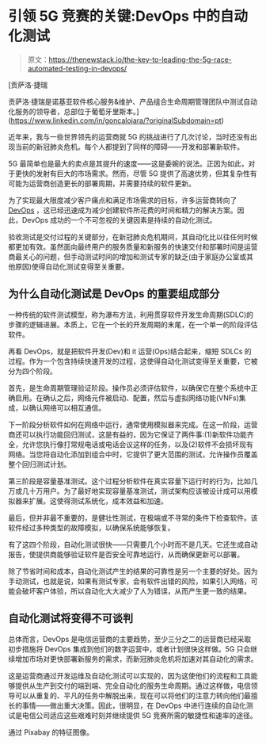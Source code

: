 # 引领 5G 竞赛的关键:DevOps 中的自动化测试

> 原文：<https://thenewstack.io/the-key-to-leading-the-5g-race-automated-testing-in-devops/>

[](https://www.linkedin.com/in/goncalojara/?originalSubdomain=pt)

 [贡萨洛·捷瑞

贡萨洛·捷瑞是诺基亚软件核心服务&维护、产品组合生命周期管理团队中测试自动化服务的领导者，总部位于葡萄牙里斯本。](https://www.linkedin.com/in/goncalojara/?originalSubdomain=pt) [](https://www.linkedin.com/in/goncalojara/?originalSubdomain=pt)

近年来，我与一些世界领先的运营商就 5G 的挑战进行了几次讨论，当时还没有出现当前的新冠肺炎危机。每个人都提到了同样的障碍——开发和部署新软件。

5G 最简单也是最大的卖点是其提升的速度——这是委婉的说法。正因为如此，对于更快的发射有巨大的市场需求。然而，尽管 5G 提供了高速优势，但其复杂性有可能为运营商创造更长的部署周期，并需要持续的软件更新。

为了实现最大限度减少客户痛点和满足市场需求的目标，许多运营商转向了 [DevOps](/category/devops/) ，这已经迅速成为减少创建软件所花费的时间和精力的解决方案。因此，DevOps 成功的一个不可忽视的关键因素是持续的自动化测试。

验收测试是交付过程的关键部分，在新冠肺炎危机期间，其自动化比以往任何时候都更加有效。虽然面向最终用户的服务质量和新服务的快速交付和部署时间是运营商最关心的问题，但手动测试时间的增加和测试专家的缺乏(由于家庭办公室或其他原因)使得自动化测试变得至关重要。

## 为什么自动化测试是 DevOps 的重要组成部分

一种传统的软件测试模型，称为瀑布方法，利用贯穿软件开发生命周期(SDLC)的步骤的逻辑进展。本质上，它在一个长的开发周期的末尾，在一个单一的阶段评估软件。

再看 DevOps，就是把软件开发(Dev)和 it 运营(Ops)结合起来，缩短 SDLCs 的过程。作为一个包含持续快速开发的过程，这使得自动化测试变得至关重要，它被分为四个阶段。

首先，是生命周期管理验证阶段。操作员必须评估软件，以确保它在整个系统中正确启用。在确认之后，网络元件被启动、配置，然后与虚拟网络功能(VNFs)集成，以确认网络可以相互通信。

下一阶段分析软件如何在网络中运行，通常使用模拟器来完成。在这一阶段，运营商还可以执行功能回归测试，这是有益的，因为它保证了两件事:(1)新软件功能齐全，允许您执行像打常规电话或电话会议这样的任务，以及(2)软件不会损坏现有网络。当您将自动化添加到组合中时，它提供了更大范围的测试，允许操作员覆盖整个回归测试计划。

第三阶段是容量基准测试。这个过程分析软件在真实容量下运行时的行为，比如几万或几十万用户。为了最好地实现容量基准测试，测试架构应该被设计成可以用模拟器来扩展。这使得测试系统化，成本效益和加速。

最后，但并非最不重要的，是健壮性测试，在极端或不寻常的条件下检查软件。该软件经过多种类型的故障模拟，以确保系统能够恢复。

有了这四个阶段，自动化测试很快——只需要几个小时而不是几天。它还生成自动报告，使提供商能够验证软件是否安全可靠地运行，从而确保更新可以部署。

除了节省时间和成本，自动化测试产生的结果的可靠性是另一个主要的好处。因为手动测试，也就是说，如果有测试专家，会有软件出错的风险，如果引入网络，可能会破坏客户体验，所以自动化大大减少了人为错误，从而产生更一致的结果。

## 自动化测试将变得不可谈判

总体而言，DevOps 是电信运营商的主要趋势，至少三分之二的运营商已经采取初步措施将 DevOps 集成到他们的数字运营中，或者计划很快这样做。5G 只会继续增加市场对更快部署新服务的需求，而新冠肺炎危机将加速对其自动化的需求。

这是运营商通过开发运维及自动化测试可以实现的，因为这使他们的流程和工具能够提供从生产到交付的端到端、完全自动化的服务生命周期。通过这样做，电信领导可以从重复的、平凡的任务中解脱出来，现在可以将他们的注意力转向他们最擅长的事情——做出重大决策。因此，很明显，在 DevOps 中进行连续的自动化测试是电信公司适应这些艰难时刻并继续提供 5G 竞赛所需的敏捷性和速率的途径。

通过 Pixabay 的特征图像。

<svg xmlns:xlink="http://www.w3.org/1999/xlink" viewBox="0 0 68 31" version="1.1"><title>Group</title> <desc>Created with Sketch.</desc></svg>